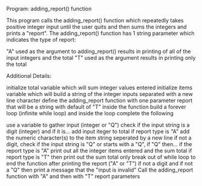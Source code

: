 Program: adding_report() function

This program calls the adding_report() function which repeatedly takes positive integer input until the user quits and then sums the integers and prints a "report".
The adding_report() function has 1 string parameter which indicates the type of report:

"A" used as the argument to adding_report() results in printing of all of the input integers and the total
"T" used as the argument results in printing only the total

Additional Details:

initialize total variable which will sum integer values entered
initialize items variable which will build a string of the integer inputs separated with a new line character
define the adding_report function with one parameter report that will be a string with default of "T"
inside the function build a forever loop (infinite while loop) and inside the loop complete the following

use a variable to gather input (integer or "Q")
check if the input string is a digit (integer) and if it is...
add input iteger to total
if report type is "A" add the numeric character(s) to the item string seperated by a new line
if not a digit, check if the input string is "Q" or starts with a "Q", if "Q" then...
if the report type is "A" print out all the integer items entered and the sum total
if report type is "T" then print out the sum total only
break out of while loop to end the function after printing the report ("A" or "T")
if not a digit and if not a "Q" then print a message that the "input is invalid"
Call the adding_report function with "A" and then with "T" report parameters




